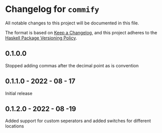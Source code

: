 # Changelog for `commify`

All notable changes to this project will be documented in this file.

The format is based on [Keep a Changelog](https://keepachangelog.com/en/1.0.0/),
and this project adheres to the
[Haskell Package Versioning Policy](https://pvp.haskell.org/).

## 0.1.0.0
Stopped adding commas after the decimal point as is convention

## 0.1.1.0 - 2022 - 08 - 17
Initial release

## 0.1.2.0 - 2022 - 08 -19
Added support for custom seperators and added switches for different locations

